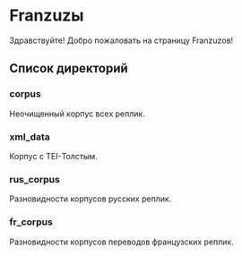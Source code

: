 # Franzuzы

Здравствуйте! Добро пожаловать на страницу Franzuzов!

## Список директорий

### corpus

Неочищенный корпус всех реплик.

### xml_data

Корпус с TEI-Толстым.

### rus_corpus

Разновидности корпусов русских реплик.

### fr_corpus

Разновидности корпусов переводов французских реплик.
